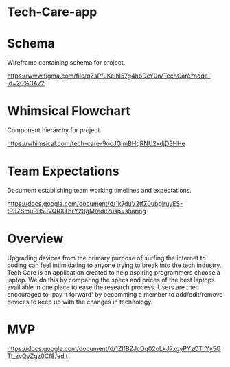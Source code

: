 # Tech-Care-app

# Schema

Wireframe containing schema for project.

https://www.figma.com/file/qZsPfuKeihI57g4hbDeY0n/TechCare?node-id=20%3A72

# Whimsical Flowchart

Component hierarchy for project.

https://whimsical.com/tech-care-9ocJGjmBHqRNU2xdjD3HHe

# Team Expectations

Document establishing team working timelines and expectations.

https://docs.google.com/document/d/1k7duV2tfZ0ubglruyES-tP3ZSmuPB5JVQRXTbrY20gM/edit?usp=sharing

# Overview

Upgrading devices from the primary purpose of surfing the internet to coding can feel intimidating to anyone trying to break into the tech industry. Tech Care is an application created to help aspiring programmers choose a laptop. We do this by comparing the specs and prices of the best laptops availiable in one place to ease the research process. Users are then encouraged to 'pay it forward' by becomming a member to add/edit/remove devices to keep up with the changes in technology. 

# MVP

https://docs.google.com/document/d/1ZIfBZJcDq02oLkJ7xgyPYzOTnYy5GTl_zvQyZgz0Cf8/edit